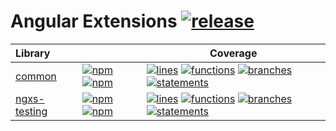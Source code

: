 # Angular Extensions [![release](https://github.com/RobbyRabbitman/ngx/actions/workflows/release.yml/badge.svg)](https://github.com/RobbyRabbitman/ngx/actions/workflows/release.yml)

| Library                                       |                                                                                                    | Coverage                                                                                                                                                                                                                                                                                                                                |
| :-------------------------------------------- | :------------------------------------------------------------------------------------------------- | --------------------------------------------------------------------------------------------------------------------------------------------------------------------------------------------------------------------------------------------------------------------------------------------------------------------------------------- |
| [common](./libs/common/README.md)             | [![npm][common-npm-badge]][common-npm] [![npm][common-npm-dw-badge]][common-npm]                   | [![lines][common-coverage-lines-badge]][common-coverage-report] [![functions][common-coverage-functions-badge]][common-coverage-report] [![branches][common-coverage-branches-badge]][common-coverage-report] [![statements][common-coverage-statements-badge]][common-coverage-report]                                                 |
| [ngxs-testing](./libs/ngxs-testing/README.md) | [![npm][ngxs-testing-npm-badge]][ngxs-testing-npm] [![npm][ngxs-testing-npm-dw-badge]][common-npm] | [![lines][ngxs-testing-coverage-lines-badge]][ngxs-testing-coverage-report] [![functions][ngxs-testing-coverage-functions-badge]][ngxs-testing-coverage-report] [![branches][ngxs-testing-coverage-branches-badge]][ngxs-testing-coverage-report] [![statements][ngxs-testing-coverage-statements-badge]][ngxs-testing-coverage-report] |

[common-npm]: https://www.npmjs.com/package/@robby-rabbitman/ngx-common
[common-npm-badge]: https://img.shields.io/npm/v/%40robby-rabbitman%2Fngx-common
[common-npm-dw-badge]: https://img.shields.io/npm/dw/%40robby-rabbitman%2Fngx-common
[common-coverage-report]: https://robbyrabbitman.github.io/ngx/coverage/libs/common/index.html
[common-coverage-lines-badge]: https://robbyrabbitman.github.io/ngx/coverage/libs/common/badges/badge-lines.svg
[common-coverage-functions-badge]: https://robbyrabbitman.github.io/ngx/coverage/libs/common/badges/badge-functions.svg
[common-coverage-branches-badge]: https://robbyrabbitman.github.io/ngx/coverage/libs/common/badges/badge-branches.svg
[common-coverage-statements-badge]: https://robbyrabbitman.github.io/ngx/coverage/libs/common/badges/badge-statements.svg
[ngxs-testing-npm]: https://www.npmjs.com/package/@robby-rabbitman/ngxs-testing
[ngxs-testing-npm-badge]: https://img.shields.io/npm/v/%40robby-rabbitman%2Fngxs-testing
[ngxs-testing-npm-dw-badge]: https://img.shields.io/npm/dw/%40robby-rabbitman%2Fngxs-testing
[ngxs-testing-coverage-report]: https://robbyrabbitman.github.io/ngx/coverage/libs/ngxs-testing/index.html
[ngxs-testing-coverage-lines-badge]: https://robbyrabbitman.github.io/ngx/coverage/libs/ngxs-testing/badges/badge-lines.svg
[ngxs-testing-coverage-functions-badge]: https://robbyrabbitman.github.io/ngx/coverage/libs/ngxs-testing/badges/badge-functions.svg
[ngxs-testing-coverage-branches-badge]: https://robbyrabbitman.github.io/ngx/coverage/libs/ngxs-testing/badges/badge-branches.svg
[ngxs-testing-coverage-statements-badge]: https://robbyrabbitman.github.io/ngx/coverage/libs/ngxs-testing/badges/badge-statements.svg
